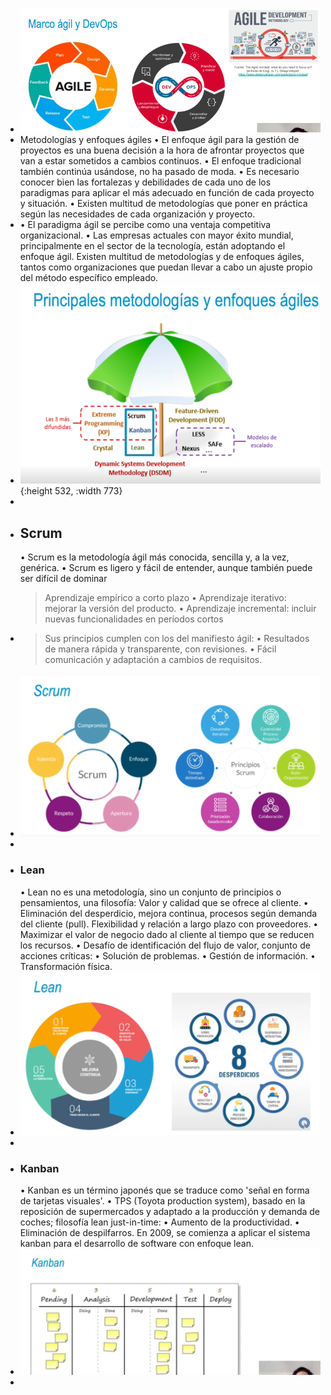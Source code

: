 - ![image.png](../assets/image_1729262446208_0.png)
- Metodologías y enfoques ágiles
  • El enfoque ágil para la gestión de proyectos es una buena decisión a la hora de afrontar proyectos
  que van a estar sometidos a cambios continuos.
  • El enfoque tradicional también continúa usándose, no ha pasado de moda.
  • Es necesario conocer bien las fortalezas y debilidades de cada uno de los paradigmas para aplicar el más adecuado en función de cada proyecto y situación.
  • Existen multitud de metodologías que poner en práctica según las necesidades de cada organización y proyecto.
- •  El paradigma ágil se percibe como una ventaja competitiva organizacional.
  • Las empresas actuales con mayor éxito mundial, principalmente en el sector de la tecnología, están
  adoptando el enfoque ágil.
  Existen multitud de metodologías y de enfoques ágiles, tantos como organizaciones que puedan
  llevar a cabo un ajuste propio del método específico empleado.
- ![image.png](../assets/image_1729262664342_0.png){:height 532, :width 773}
-
- ## Scrum
  • Scrum es la metodología ágil más conocida, sencilla y, a la vez, genérica.
  • Scrum es ligero y fácil de entender, aunque también puede ser difícil de dominar
  >Aprendizaje empírico a corto plazo
  • Aprendizaje iterativo: mejorar la versión del producto.
  • Aprendizaje incremental: incluir nuevas funcionalidades en períodos cortos
- >Sus principios cumplen con los del manifiesto ágil:
  • Resultados de manera rápida y transparente, con revisiones.
  • Fácil comunicación y adaptación a cambios de requisitos.
- ![image.png](../assets/image_1729262901761_0.png)
-
- ### Lean
  • Lean no es una metodología, sino un conjunto de principios o pensamientos, una filosofía:
  Valor y calidad que se ofrece al cliente.
  • Eliminación del desperdicio, mejora continua, procesos según demanda del cliente (pull).
  Flexibilidad y relación a largo plazo con proveedores.
  • Maximizar el valor de negocio dado al cliente al tiempo que se reducen los recursos.
  • Desafío de identificación del flujo de valor, conjunto de acciones críticas:
  • Solución de problemas.
  • Gestión de información.
  • Transformación física.
- ![image.png](../assets/image_1729262994685_0.png)
-
- ### Kanban
  • Kanban es un término japonés que se traduce como 'señal en forma de tarjetas visuales'.
  • TPS (Toyota production system), basado en la reposición de supermercados y adaptado a la
  producción y demanda de coches; filosofía lean just-in-time:
  • Aumento de la productividad.
  • Eliminación de despilfarros.
  En 2009, se comienza a aplicar el sistema kanban para el desarrollo de
  software con enfoque lean.
- ![image.png](../assets/image_1729263127134_0.png)
-
